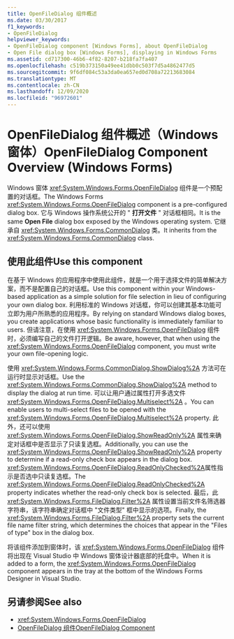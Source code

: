 ```yaml
---
title: OpenFileDialog 组件概述
ms.date: 03/30/2017
f1_keywords:
- OpenFileDialog
helpviewer_keywords:
- OpenFileDialog component [Windows Forms], about OpenFileDialog
- Open File dialog box [Windows Forms], displaying in Windows Forms
ms.assetid: cd717300-46b6-4f82-8207-b218fa7fa407
ms.openlocfilehash: c519b373150a49ee41dbb0c503f7d5a4862477d5
ms.sourcegitcommit: 9f6df084c53a3da0ea657ed0d708a72213683084
ms.translationtype: MT
ms.contentlocale: zh-CN
ms.lasthandoff: 12/09/2020
ms.locfileid: "96972601"
---
```

# <a name="openfiledialog-component-overview-windows-forms"></a><span data-ttu-id="eef69-102">OpenFileDialog 组件概述（Windows 窗体）</span><span class="sxs-lookup"><span data-stu-id="eef69-102">OpenFileDialog Component Overview (Windows Forms)</span></span>

<span data-ttu-id="eef69-103">Windows 窗体 <xref:System.Windows.Forms.OpenFileDialog> 组件是一个预配置的对话框。</span><span class="sxs-lookup"><span data-stu-id="eef69-103">The Windows Forms <xref:System.Windows.Forms.OpenFileDialog> component is a pre-configured dialog box.</span></span> <span data-ttu-id="eef69-104">它与 Windows 操作系统公开的 " **打开文件** " 对话框相同。</span><span class="sxs-lookup"><span data-stu-id="eef69-104">It is the same **Open File** dialog box exposed by the Windows operating system.</span></span> <span data-ttu-id="eef69-105">它继承自 <xref:System.Windows.Forms.CommonDialog> 类。</span><span class="sxs-lookup"><span data-stu-id="eef69-105">It inherits from the <xref:System.Windows.Forms.CommonDialog> class.</span></span>

## <a name="use-this-component"></a><span data-ttu-id="eef69-106">使用此组件</span><span class="sxs-lookup"><span data-stu-id="eef69-106">Use this component</span></span>

<span data-ttu-id="eef69-107">在基于 Windows 的应用程序中使用此组件，就是一个用于选择文件的简单解决方案，而不是配置自己的对话框。</span><span class="sxs-lookup"><span data-stu-id="eef69-107">Use this component within your Windows-based application as a simple solution for file selection in lieu of configuring your own dialog box.</span></span> <span data-ttu-id="eef69-108">利用标准的 Windows 对话框，你可以创建其基本功能可立即为用户所熟悉的应用程序。</span><span class="sxs-lookup"><span data-stu-id="eef69-108">By relying on standard Windows dialog boxes, you create applications whose basic functionality is immediately familiar to users.</span></span> <span data-ttu-id="eef69-109">但请注意，在使用 <xref:System.Windows.Forms.OpenFileDialog> 组件时，必须编写自己的文件打开逻辑。</span><span class="sxs-lookup"><span data-stu-id="eef69-109">Be aware, however, that when using the <xref:System.Windows.Forms.OpenFileDialog> component, you must write your own file-opening logic.</span></span>

<span data-ttu-id="eef69-110">使用 <xref:System.Windows.Forms.CommonDialog.ShowDialog%2A> 方法可在运行时显示对话框。</span><span class="sxs-lookup"><span data-stu-id="eef69-110">Use the <xref:System.Windows.Forms.CommonDialog.ShowDialog%2A> method to display the dialog at run time.</span></span> <span data-ttu-id="eef69-111">可以让用户通过属性打开多选文件 <xref:System.Windows.Forms.OpenFileDialog.Multiselect%2A> 。</span><span class="sxs-lookup"><span data-stu-id="eef69-111">You can enable users to multi-select files to be opened with the <xref:System.Windows.Forms.OpenFileDialog.Multiselect%2A> property.</span></span> <span data-ttu-id="eef69-112">此外，还可以使用 <xref:System.Windows.Forms.OpenFileDialog.ShowReadOnly%2A> 属性来确定对话框中是否显示了只读复选框。</span><span class="sxs-lookup"><span data-stu-id="eef69-112">Additionally, you can use the <xref:System.Windows.Forms.OpenFileDialog.ShowReadOnly%2A> property to determine if a read-only check box appears in the dialog box.</span></span> <span data-ttu-id="eef69-113"><xref:System.Windows.Forms.OpenFileDialog.ReadOnlyChecked%2A>属性指示是否选中只读复选框。</span><span class="sxs-lookup"><span data-stu-id="eef69-113">The <xref:System.Windows.Forms.OpenFileDialog.ReadOnlyChecked%2A> property indicates whether the read-only check box is selected.</span></span> <span data-ttu-id="eef69-114">最后，此 <xref:System.Windows.Forms.FileDialog.Filter%2A> 属性设置当前文件名筛选器字符串，该字符串确定对话框中 "文件类型" 框中显示的选项。</span><span class="sxs-lookup"><span data-stu-id="eef69-114">Finally, the <xref:System.Windows.Forms.FileDialog.Filter%2A> property sets the current file name filter string, which determines the choices that appear in the "Files of type" box in the dialog box.</span></span>

<span data-ttu-id="eef69-115">将该组件添加到窗体时，该 <xref:System.Windows.Forms.OpenFileDialog> 组件将出现在 Visual Studio 中 Windows 窗体设计器底部的托盘中。</span><span class="sxs-lookup"><span data-stu-id="eef69-115">When it is added to a form, the <xref:System.Windows.Forms.OpenFileDialog> component appears in the tray at the bottom of the Windows Forms Designer in Visual Studio.</span></span>

## <a name="see-also"></a><span data-ttu-id="eef69-116">另请参阅</span><span class="sxs-lookup"><span data-stu-id="eef69-116">See also</span></span>

- <xref:System.Windows.Forms.OpenFileDialog>
- [<span data-ttu-id="eef69-117">OpenFileDialog 组件</span><span class="sxs-lookup"><span data-stu-id="eef69-117">OpenFileDialog Component</span></span>](openfiledialog-component-windows-forms.md)

